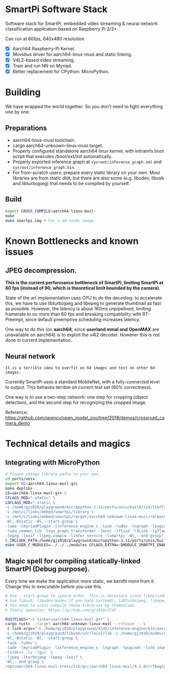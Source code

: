 SmartPi Software Stack
========

Software stack for SmartPi, embedded video streaming & neural network classification application based on Raspberry Pi 3/3+.

Can run at 60fps, 640x480 resolution.

- [x] Aarch64 Raspberry-Pi Kernel.
- [x] Movidius driver for aarch64-linux-musl and static linking.
- [x] V4L2-based video streaming.
- [x] Train and run NN on Myriad.
- [x] Better replacement for CPython: MicroPython.

Building
========

We have wrapped the world together. So you don't need to fight everything one by one.

Preparations
--------

- aarch64-linux-musl toolchain.
- cargo aarch64-unknown-linux-musl target.
- Properly configured standalone aarch64 linux kernel, with initramfs boot script that executes /boot/ext/init automatically.
- Properly exported inference graph at `sysroot/inference_graph.xml` and `sysroot/inference_graph.bin`.
- For from-scratch users: prepare every static library on your own. Most libraries are from static dldt, but there are also some (e.g. libudev, libusb and libturbojpeg) that needs to be compiled by yourself.

Build
--------

```bash
export CROSS_COMPILE=aarch64-linux-musl-
make
make smartpi.img # For a dd-ready image.

```

Known Bottlenecks and known issues
========

JPEG decompression.
--------

**This is the current performance bottleneck of SmartPi, limiting SmartPi at 60 fps (instead of 90, which is theoretical limit bounded by the camera).**

State of the art implementation uses CPU to do the decoding: to accelerate this, we have to use libturbojpeg and libepeg to generate thumbnail as fast as possible.
However, the latency is about 160ms unpipelined, limiting framerate to no more than 60 fps and breaking compatibility with RT-Preempt, since default preemptive scheduling increases latency.

One way to do this (on **aarch64**, since **userland mmal and OpenMAX** are unavailable on aarch64) is to exploit the v4l2 decoder. However this is not done in current implementation.


Neural network
--------

```
It is a terrible idea to overfit on 64 images and test on other 64 images.
```

Currently SmartPi uses a standard MobileNet, with a fully-connected level to output. This behaves terrible on current test set (60% correctness).

One way is to use a two-step network: one step for cropping (object detection), and the second step for recognizing the cropped image.

Reference: https://github.com/opencv/open_model_zoo/tree/2018/demos/crossroad_camera_demo

Technical details and magics
========

Integrating with MicroPython
--------

```bash
# Please change library paths to your own.
cd ports/unix
export CC=aarch64-linux-musl-gcc
make deplibs
LD=aarch64-linux-musl-g++ \
CFLAGS_MOD="-static" \
LDFLAGS_MOD="-static \
-L /home/gjz010/playground/micropython-1.11/ports/unix/build/lib/libffi/out/lib/  \
-L /mnt/c/links/embed/smartpi/library \
-L /mnt/c/links/embed/smartpi/target/aarch64-unknown-linux-musl/release/ \
-Wl,-Bstatic -Wl,--start-group \
-lade -lmyriadPlugin -linference_engine_s -lusb -ludev -lngraph -lpugixml -lstb_image \
-lvpu_common_lib -lvpu_graph_transformer -lmvnc -lfluid -lXLink -lgflags_nothreads -lstdc++ -lc -lgcc -ljpeg -lturbojpeg \
-lepeg -lexif -ljpeg_sample -linfer_service -lsmartpi -Wl,--end-group" \
C_INCLUDE_PATH=/home/gjz010/playground/micropython-1.11/ports/unix/build/lib/libffi/out/lib/libffi-3.99999/include \
make USER_C_MODULES=../../../modules CFLAGS_EXTRA=-DMODULE_SMARTPI_ENABLED=1
```


Magic spell for compiling statically-linked SmartPI (Debug purpose).
--------

Every time we make the application more static, we benifit more from it.
Change this to executable before you use this.

```bash
# Use --start-group to ignore order. This is necessary since libmyriadPlugin and libinference_engine_s references each other.
# Use libusb, libudev(eudev if you hate systemd), libturbojpeg, libepeg and dldt stuff.
# You need to cross-compile these libraries by themselves.
# Static openvino: https://github.com/gjz010/dldt

RUSTFLAGS="-C linker=aarch64-linux-musl-g++" \
cargo rustc --target aarch64-unknown-linux-musl --release -- \
-C link-args="-L /home/gjz010/playground/dldt/inference-engine/bin/aarch64/MinSizeRel/lib/  \
-L /home/gjz010/playground/libusb/usr/local/lib -L /home/gjz010/eudev/usr/lib -L /home/gjz010/playground/dldt/inference-engine/build/lib \
-Wl,-Bstatic -Wl,--start-group \
-lusb -ludev \
-lade -lmyriadPlugin -linference_engine_s -lngraph -lpugixml -lstb_image -lvpu_common_lib -lvpu_graph_transformer -lmvnc -lfluid -lXLink -lgflags_nothreads \
-lstdc++ -lc -lgcc  \
-ljpeg -lturbojpeg -lepeg -lexif \
-Wl,--end-group \
/opt/aarch64-linux-musl-cross/lib/gcc/aarch64-linux-musl/9.1.0/crtbeginT.o /opt/aarch64-linux-musl-cross/lib/gcc/aarch64-linux-musl/9.1.0/crtend.o"
```